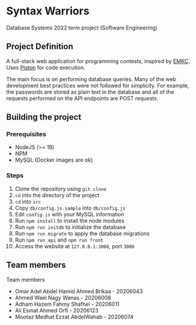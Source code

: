 # Syntax Warriors
Database Systems 2022 term project (Software Engineering)

## Project Definition
A full-stack web application for programming contests, inspired by [EMKC](https://github.com/engineer-man/emkc).
Uses [Piston](https://github.com/engineer-man/piston) for code execution.

The main focus is on performing database queries. Many of the web development best practices were not followed
for simplicity. For example, the passwords are stored as plain text in the database and all of the requests performed
on the API endpoints are POST requests.

## Building the project
### Prerequisites
- NodeJS (>= 18)
- NPM
- MySQL (Docker images are ok)

### Steps
1. Clone the repository using `git clone`
2. `cd` into the directory of the project
2. `cd` into `src`
3. Copy `db/config.js.sample` into `db/config.js`
4. Edit `config.js` with your MySQL information
5. Run `npm install` to install the node modules
6. Run `npm run initdb` to initialize the database
7. Run `npm run migrate` to apply the database migrations
8. Run `npm run api` and `npm run front`
9. Access the website at `127.0.0.1:3000`, port `3000`

## Team members
Team members
- Omar Adel Abdel Hamid Ahmed Brikaa - 20206043
- Ahmed Wael Nagy Wanas - 20206008
- Adham Hazem Fahmy Shafhei - 20206011
- Ali Esmat Ahmed Orfi - 20206123
- Mootaz Medhat Ezzat AbdelWahab - 20206074
